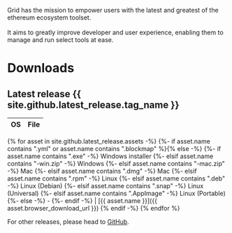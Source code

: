<p class="intro-text">
Grid has the mission to empower users with the latest and greatest of the ethereum ecosystem toolset.
<br>
<br>
It aims to greatly improve developer and user experience, enabling them to manage and run select tools at ease.
</p>

# Downloads

## Latest release {{ site.github.latest_release.tag_name }}

| OS  | File |
| --- | ---- |
{% for asset in site.github.latest_release.assets -%}
{%- if asset.name contains ".yml" or asset.name contains ".blockmap" %}{% else -%}
{%- if asset.name contains ".exe" -%} Windows installer
{%- elsif asset.name contains "-win.zip" -%} Windows
{%- elsif asset.name contains "-mac.zip" -%} Mac
{%- elsif asset.name contains ".dmg" -%} Mac
{%- elsif asset.name contains ".rpm" -%} Linux
{%- elsif asset.name contains ".deb" -%} Linux (Debian)
{%- elsif asset.name contains ".snap" -%} Linux (Universal)
{%- elsif asset.name contains ".AppImage" -%} Linux (Portable)
{%- else -%} -
{%- endif -%}
| [{{ asset.name }}]({{ asset.browser_download_url }})
{% endif -%}
{% endfor %}

For other releases, please head to [GitHub](https://github.com/ethereum/grid/releases).

